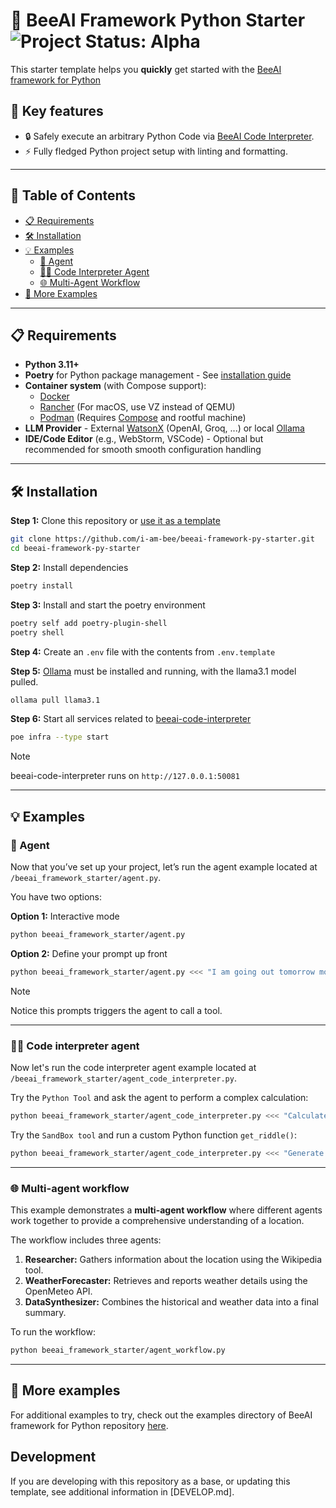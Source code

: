# 🚀 BeeAI Framework Python Starter <img align="cener" alt="Project Status: Alpha" src="https://img.shields.io/badge/Status-Alpha-red">

This starter template helps you **quickly** get started with the [BeeAI framework for Python](https://github.com/i-am-bee/beeai-framework/python)

## 🌟 Key features

- 🔒 Safely execute an arbitrary Python Code via [BeeAI Code Interpreter](https://github.com/i-am-bee/beeai-code-interpreter).
- ⚡ Fully fledged Python project setup with linting and formatting.

---

## 📖 Table of Contents

- [📋 Requirements](#-requirements)  
- [🛠️ Installation](#️-installation)  
- [💡 Examples](#-examples)  
  - [🤖 Agent](#-agent)  
  - [🧑‍💻 Code Interpreter Agent](#-code-interpreter-agent)  
  - [🌐 Multi-Agent Workflow](#-multi-agent-workflow)  
- [🎯 More Examples](#-more-examples)  

---

## 📋 Requirements

- **Python 3.11+**
- **Poetry** for Python package management - See [installation guide](https://python-poetry.org/docs/#installation) 
- **Container system** (with Compose support):
    - [Docker](https://www.docker.com/)
    - [Rancher](https://www.rancher.com/) (For macOS, use VZ instead of QEMU)
    - [Podman](https://podman.io/) (Requires [Compose](https://podman-desktop.io/docs/compose/setting-up-compose) and rootful machine)
- **LLM Provider** - External [WatsonX](https://www.ibm.com/watsonx) (OpenAI, Groq, ...) or local [Ollama](https://ollama.com)
- **IDE/Code Editor** (e.g., WebStorm, VSCode) - Optional but recommended for smooth smooth configuration handling

---

## 🛠️ Installation

**Step 1:** Clone this repository or [use it as a template](https://github.com/new?template_name=beeai-framework-py-starter&template_owner=i-am-bee)
```sh
git clone https://github.com/i-am-bee/beeai-framework-py-starter.git
cd beeai-framework-py-starter
```

**Step 2:** Install dependencies
```sh
poetry install
```

**Step 3:** Install and start the poetry environment
```sh
poetry self add poetry-plugin-shell
poetry shell
```

**Step 4:** Create an `.env` file with the contents from `.env.template`

**Step 5:** [Ollama](https://ollama.com/) must be installed and running, with the llama3.1 model pulled.
```sh
ollama pull llama3.1
```

**Step 6:** Start all services related to [beeai-code-interpreter](https://github.com/i-am-bee/beeai-code-interpreter)
```sh
poe infra --type start
```

> [!NOTE]
> beeai-code-interpreter runs on `http://127.0.0.1:50081`

---

## 💡 Examples
 
### 🤖 Agent

Now that you’ve set up your project, let’s run the agent example located at `/beeai_framework_starter/agent.py`.

You have two options:

**Option 1:** Interactive mode
```sh
python beeai_framework_starter/agent.py
```

**Option 2:** Define your prompt up front
```sh
python beeai_framework_starter/agent.py <<< "I am going out tomorrow morning to walk around Boston. What should I plan to wear?"
```

> [!NOTE]
> Notice this prompts triggers the agent to call a tool.

---

### 🧑‍💻 Code interpreter agent

Now let's run the code interpreter agent example located at `/beeai_framework_starter/agent_code_interpreter.py`.

Try the `Python Tool` and ask the agent to perform a complex calculation:
```sh
python beeai_framework_starter/agent_code_interpreter.py <<< "Calculate 534*342?"
```

Try the `SandBox tool` and run a custom Python function `get_riddle()`:
```sh
python beeai_framework_starter/agent_code_interpreter.py <<< "Generate a riddle"
```

---

### 🌐 Multi-agent workflow

This example demonstrates a **multi-agent workflow** where different agents work together to provide a comprehensive understanding of a location.

The workflow includes three agents:
1. **Researcher:** Gathers information about the location using the Wikipedia tool.
2. **WeatherForecaster:** Retrieves and reports weather details using the OpenMeteo API.
3. **DataSynthesizer:** Combines the historical and weather data into a final summary.

To run the workflow:
```sh
python beeai_framework_starter/agent_workflow.py
```

---

## 🎯 More examples

For additional examples to try, check out the examples directory of BeeAI framework for Python repository [here](https://github.com/i-am-bee/beeai-framework/blob/main/python/examples).

## Development

If you are developing with this repository as a base, or updating this template, see additional information in [DEVELOP.md].
